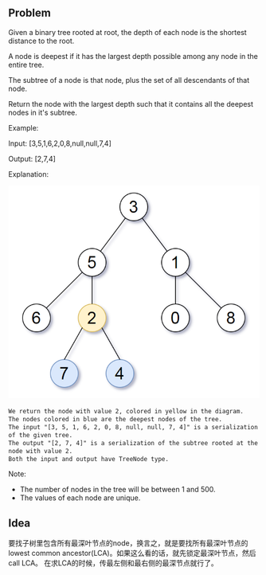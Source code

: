 ## Problem
Given a binary tree rooted at root, the depth of each node is the shortest distance to the root.

A node is deepest if it has the largest depth possible among any node in the entire tree.

The subtree of a node is that node, plus the set of all descendants of that node.

Return the node with the largest depth such that it contains all the deepest nodes in it's subtree.

Example:

Input: [3,5,1,6,2,0,8,null,null,7,4]

Output: [2,7,4]

Explanation:

![image](https://github.com/JiaqiHe/Leetcode/blob/master/866-Smallest%20Subtree%20with%20all%20the%20Deepest%20Nodes/sketch1.png)
```
We return the node with value 2, colored in yellow in the diagram.
The nodes colored in blue are the deepest nodes of the tree.
The input "[3, 5, 1, 6, 2, 0, 8, null, null, 7, 4]" is a serialization of the given tree.
The output "[2, 7, 4]" is a serialization of the subtree rooted at the node with value 2.
Both the input and output have TreeNode type.
``` 

Note:

* The number of nodes in the tree will be between 1 and 500.
* The values of each node are unique.

## Idea
要找子树里包含所有最深叶节点的node，换言之，就是要找所有最深叶节点的lowest common ancestor(LCA)。如果这么看的话，就先锁定最深叶节点，然后call LCA。
在求LCA的时候，传最左侧和最右侧的最深节点就行了。
